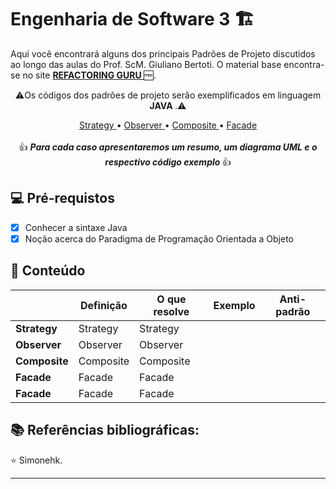 <h1>
Engenharia de Software 3 🏗️
</h1>

<p>Aqui você encontrará alguns dos principais Padrões de Projeto discutidos ao longo das aulas do Prof. ScM. Giuliano Bertoti.
O material base encontra-se no site <strong> <a href="https://refactoring.guru"> REFACTORING GURU  </a></strong> 🆓.</p>
  
<p align="center">⚠️Os códigos dos padrões de projeto serão exemplificados em linguagem <strong> JAVA </strong>.⚠️
</p>

<p align="center">
<a href="https://github.com/Simonehk/Bertoti/tree/main/Engenharia%20de%20Software%203/strategy"> Strategy </a>• <a href="https://github.com/Simonehk/Bertoti/tree/main/Engenharia%20de%20Software%203/observer"> Observer </a>• <a href="https://github.com/Simonehk/Bertoti/tree/main/Engenharia%20de%20Software%203/composite"> Composite </a> • <a href="https://github.com/Simonehk/Bertoti/tree/main/Engenharia%20de%20Software%203/facade"> Facade </a> <br>
<br>👍 <em><strong> Para cada caso apresentaremos um resumo, um diagrama UML e o respectivo código exemplo </strong> </em>👍
</p>

<h2>
💻 Pré-requistos
</h2>

- [x] Conhecer a sintaxe Java
- [x] Noção acerca do Paradigma de Programação Orientada a Objeto

<h2> 📂 Conteúdo </h2>


|                                | Definição                         | O que resolve                         | Exemplo                         | Anti-padrão                         |
|--------------------------------|----------------------------------|----------------------------------|-----------------------------------|-------------------------------|
| **Strategy**               | Strategy    | Strategy    |   |   |
| **Observer**                 | Observer      | Observer      |       |     |
| **Composite**             | Composite |  Composite  |  | |
| **Facade**                   | Facade       | Facade       |        |      |
| **Facade**                   | Facade       | Facade       |        |      |
	
<h2> 📚 Referências bibliográficas:  </h2>


⭐️  Simonehk.


------------



